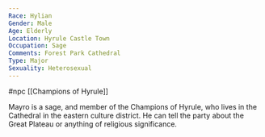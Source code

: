 ```yaml
---
Race: Hylian
Gender: Male
Age: Elderly
Location: Hyrule Castle Town
Occupation: Sage
Comments: Forest Park Cathedral
Type: Major
Sexuality: Heterosexual
---
```

#npc [[Champions of Hyrule]]

Mayro is a sage, and member of the Champions of Hyrule, who lives in the Cathedral in the eastern culture district. He can tell the party about the Great Plateau or anything of religious significance.

